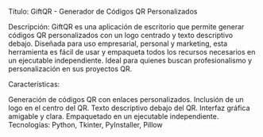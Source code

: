 Título: GiftQR - Generador de Códigos QR Personalizados

Descripción:
GiftQR es una aplicación de escritorio que permite generar códigos QR personalizados con un logo centrado y texto descriptivo debajo. Diseñada para uso empresarial, personal y marketing, esta herramienta es fácil de usar y empaqueta todos los recursos necesarios en un ejecutable independiente. Ideal para quienes buscan profesionalismo y personalización en sus proyectos QR.

Características:

Generación de códigos QR con enlaces personalizados.
Inclusión de un logo en el centro del QR.
Texto descriptivo debajo del QR.
Interfaz gráfica amigable y clara.
Empaquetado en un ejecutable independiente.
Tecnologías: Python, Tkinter, PyInstaller, Pillow

